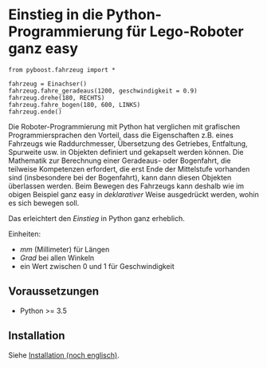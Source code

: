 # Einstieg in die Python-Programmierung für Lego-Roboter ganz easy #

```
from pyboost.fahrzeug import *

fahrzeug = Einachser()
fahrzeug.fahre_geradeaus(1200, geschwindigkeit = 0.9)
fahrzeug.drehe(180, RECHTS)
fahrzeug.fahre_bogen(180, 600, LINKS)
fahrzeug.ende()
```

Die Roboter-Programmierung mit Python hat verglichen mit grafischen
Programmiersprachen den Vorteil, dass die Eigenschaften z.B. eines
Fahrzeugs wie Raddurchmesser, Übersetzung des Getriebes, Entfaltung,
Spurweite usw. in Objekten definiert und gekapselt werden können. Die
Mathematik zur Berechnung einer Geradeaus- oder Bogenfahrt, die
teilweise Kompetenzen erfordert, die erst Ende der Mittelstufe
vorhanden sind (insbesondere bei der Bogenfahrt), kann dann diesen
Objekten überlassen werden. Beim Bewegen des Fahrzeugs kann deshalb
wie im obigen Beispiel ganz easy in *deklarativer* Weise ausgedrückt
werden, wohin es sich bewegen soll.

Das erleichtert den *Einstieg* in Python ganz erheblich.

Einheiten:
- *mm* (Millimeter) für Längen
- *Grad* bei allen Winkeln
- ein Wert zwischen 0 und 1 für Geschwindigkeit

## Voraussetzungen ##

- Python >= 3.5

## Installation ##

Siehe [Installation (noch englisch)](INSTALL.md).
